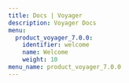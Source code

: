 ```yaml
---
title: Docs | Voyager
description: Voyager Docs
menu:
  product_voyager_7.0.0:
    identifier: welcome
    name: Welcome
    weight: 10
menu_name: product_voyager_7.0.0
---
```



